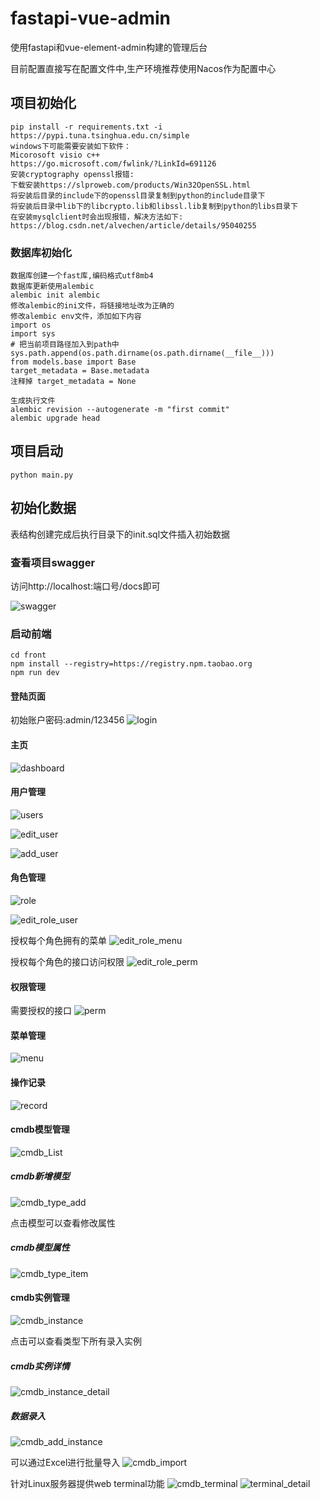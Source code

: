 # fastapi-vue-admin
使用fastapi和vue-element-admin构建的管理后台

目前配置直接写在配置文件中,生产环境推荐使用Nacos作为配置中心

## 项目初始化
```shell script
pip install -r requirements.txt -i  https://pypi.tuna.tsinghua.edu.cn/simple
windows下可能需要安装如下软件：
Micorosoft visio c++
https://go.microsoft.com/fwlink/?LinkId=691126
安装cryptography openssl报错:
下载安装https://slproweb.com/products/Win32OpenSSL.html
将安装后目录的include下的openssl目录复制到python的include目录下
将安装后目录中lib下的libcrypto.lib和libssl.lib复制到python的libs目录下
在安装mysqlclient时会出现报错，解决方法如下:
https://blog.csdn.net/alvechen/article/details/95040255
```
### 数据库初始化
```shell script
数据库创建一个fast库,编码格式utf8mb4
数据库更新使用alembic
alembic init alembic
修改alembic的ini文件，将链接地址改为正确的
修改alembic env文件，添加如下内容
import os
import sys
# 把当前项目路径加入到path中
sys.path.append(os.path.dirname(os.path.dirname(__file__)))
from models.base import Base
target_metadata = Base.metadata
注释掉 target_metadata = None

生成执行文件
alembic revision --autogenerate -m "first commit"
alembic upgrade head
```

## 项目启动
```shell script
python main.py
```

## 初始化数据
表结构创建完成后执行目录下的init.sql文件插入初始数据

### 查看项目swagger
访问http://localhost:端口号/docs即可

![swagger](asserts/swagger.png)

### 启动前端
```shell script
cd front
npm install --registry=https://registry.npm.taobao.org
npm run dev
```

#### 登陆页面
初始账户密码:admin/123456
![login](asserts/login.png)

#### 主页
![dashboard](asserts/dashboard.png)

#### 用户管理
![users](asserts/users.png)

![edit_user](asserts/user_edit.png)

![add_user](asserts/user_add.png)

#### 角色管理
![role](asserts/role.png)

![edit_role_user](asserts/edit_role_user.png)

授权每个角色拥有的菜单
![edit_role_menu](asserts/edit_role_menu.png)

授权每个角色的接口访问权限
![edit_role_perm](asserts/edit_role_perm.png)

#### 权限管理
需要授权的接口
![perm](asserts/perm.png)

#### 菜单管理
![menu](asserts/menu.png)

#### 操作记录
![record](asserts/record.png)

#### cmdb模型管理
![cmdb_List](asserts/cmdbList.png)
##### cmdb新增模型
![cmdb_type_add](asserts/cmdb_add_type.png)

点击模型可以查看修改属性
##### cmdb模型属性
![cmdb_type_item](asserts/cmdb_type_item.png)

#### cmdb实例管理
![cmdb_instance](asserts/cmdb_instance.png)

点击可以查看类型下所有录入实例
##### cmdb实例详情
![cmdb_instance_detail](asserts/cmdb_instance_lists.png)
##### 数据录入
![cmdb_add_instance](asserts/cmdb_add_instance.png)

可以通过Excel进行批量导入
![cmdb_import](asserts/cmdb_import.png)

针对Linux服务器提供web terminal功能
![cmdb_terminal](asserts/web_terminal.png)
![terminal_detail](asserts/terminal_detail.png)